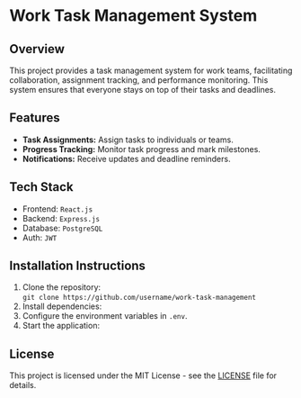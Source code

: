 # Work Task Management System

## Overview
This project provides a task management system for work teams, facilitating collaboration, assignment tracking, and performance monitoring. This system ensures that everyone stays on top of their tasks and deadlines.

## Features
- **Task Assignments:** Assign tasks to individuals or teams.
- **Progress Tracking:** Monitor task progress and mark milestones.
- **Notifications:** Receive updates and deadline reminders.

## Tech Stack
- Frontend: `React.js`
- Backend: `Express.js`
- Database: `PostgreSQL`
- Auth: `JWT`

## Installation Instructions
1. Clone the repository:  
   `git clone https://github.com/username/work-task-management`
2. Install dependencies:  
3. Configure the environment variables in `.env`.
4. Start the application:  

## License
This project is licensed under the MIT License - see the [LICENSE](LICENSE) file for details.
